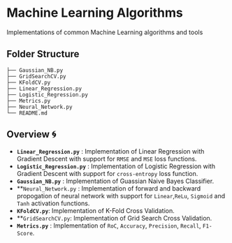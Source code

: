 # Machine Learning Algorithms
Implementations of common Machine Learning algorithms and tools

## Folder Structure
```
├── Gaussian_NB.py
├── GridSearchCV.py
├── KFoldCV.py
├── Linear_Regression.py
├── Logistic_Regression.py
├── Metrics.py
├── Neural_Network.py
└── README.md
```

## Overview :cyclone:

- **`Linear_Regression.py`** : Implementation of Linear Regression with Gradient Descent with support for `RMSE` and `MSE` loss functions.
- **`Logistic_Regression.py`** : Implementation of Logistic Regression with Gradient Descent with support for `cross-entropy` loss function.
- **`Gaussian_NB.py`** : Implementation of Guassian Naive Bayes Classifier.
- **`Neural_Network.py` : Implementation of forward and backward propogation of neural network with support for `Linear`,`ReLu`, `Sigmoid` and `Tanh` activation functions.
- **`KFoldCV.py`**: Implementation of K-Fold Cross Validation.
- **`GridSearchCV.py`: Implementation of Grid Search Cross Validation.
- **`Metrics.py`** : Implementation of `RoC`, `Accuracy`, `Precision`, `Recall`, `F1-Score`.
